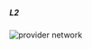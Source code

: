 ---
---
##### L2

![provider network]({{site.url}}/img/presentations/openstack-provider-network-l2.svg)

<!--
Sometimes a migration is not possible (too costly, licensing does not allow it, hardware dependencies, …), in this section we’ll discuss different options to integrate existing legacy apps with Openstack: pros & cons and how to do it in Openstack.
-->
<aside class="notes">

</aside>
